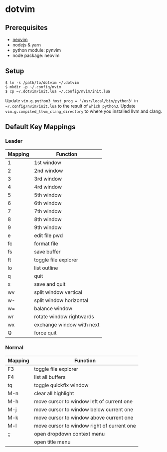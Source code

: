 dotvim
======

## Prerequisites

- [neovim](https://github.com/neovim/neovim)
- nodejs & yarn
- python module: pynvim
- node package: neovim

## Setup

```
$ ln -s /path/to/dotvim ~/.dotvim
$ mkdir -p ~/.config/nvim
$ cp ~/.dotvim/init.lua ~/.config/nvim/init.lua
```

Update `vim.g.python3_host_prog = '/usr/local/bin/python3'` in `~/.config/nvim/init.lua` to the result of `which python3`.
Update `vim.g.compiled_llvm_clang_directory` to where you installed llvm and clang.

## Default Key Mappings
### Leader
| Mapping | Function                  |
| ---     | ---                       |
| 1       | 1st window                |
| 2       | 2nd window                |
| 3       | 3rd window                |
| 4       | 4rd window                |
| 5       | 5th window                |
| 6       | 6th window                |
| 7       | 7th window                |
| 8       | 8th window                |
| 9       | 9th window                |
| e       | edit file pwd             |
| fc      | format file               |
| fs      | save buffer               |
| ft      | toggle file explorer      |
| lo      | list outline              |
| q       | quit                      |
| x       | save and quit             |
| wv      | split window vertical     |
| w-      | split window horizontal   |
| w=      | balance window            |
| wr      | rotate window rightwards  |
| wx      | exchange window with next |
| Q       | force quit                |

### Normal
| Mapping        | Function                                   |
| ---            | ---                                        |
| F3             | toggle file explorer                       |
| F4             | list all buffers                           |
| tq             | toggle quickfix window                     |
| M-n            | clear all highlight                        |
| M-h            | move cursor to window left of current one  |
| M-j            | move cursor to window below current one    |
| M-k            | move cursor to window above current one    |
| M-l            | move cursor to window right of current one |
| ;;             | open dropdown context menu                 |
| <Space><Space> | open title menu                            |


